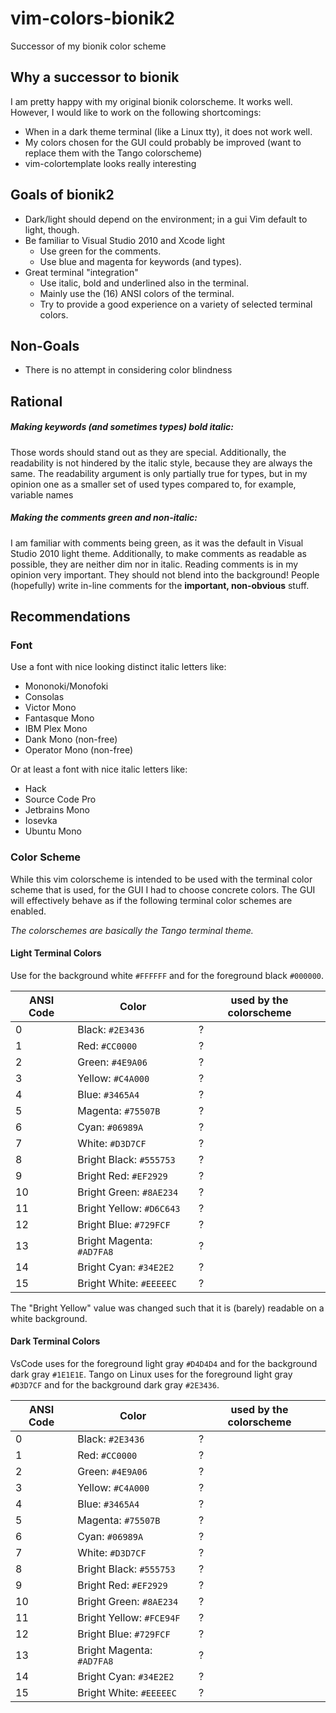 # vim-colors-bionik2
Successor of my bionik color scheme

## Why a successor to bionik

I am pretty happy with my original bionik colorscheme. It works well.
However, I would like to work on the following shortcomings:
- When in a dark theme terminal (like a Linux tty), it does not work well.
- My colors chosen for the GUI could probably be improved (want to replace them with the Tango colorscheme)
- vim-colortemplate looks really interesting


## Goals of bionik2
- Dark/light should depend on the environment; in a gui Vim default to light, though.
- Be familiar to Visual Studio 2010 and Xcode light
  + Use green for the comments.
  + Use blue and magenta for keywords (and types).
- Great terminal "integration"
  + Use italic, bold and underlined also in the terminal.
  + Mainly use the (16) ANSI colors of the terminal.
  + Try to provide a good experience on a variety of selected terminal colors.

## Non-Goals
- There is no attempt in considering color blindness

## Rational
##### Making keywords (and sometimes types) bold italic:
Those words should stand out as they are special. Additionally, the readability is not hindered by the italic style, because they are always the same.
The readability argument is only partially true for types, but in my opinion one as a smaller set of used types compared to, for example, variable names

##### Making the comments green and non-italic:
I am familiar with comments being green, as it was the default in Visual Studio 2010 light theme.
Additionally, to make comments as readable as possible, they are neither dim nor in italic.
Reading comments is in my opinion very important. They should not blend into the background!
People (hopefully) write in-line comments for the **important, non-obvious** stuff.


## Recommendations
### Font
Use a font with nice looking distinct italic letters like:
- Mononoki/Monofoki
- Consolas
- Victor Mono
- Fantasque Mono
- IBM Plex Mono
- Dank Mono (non-free)
- Operator Mono (non-free)

Or at least a font with nice italic letters like:
- Hack
- Source Code Pro
- Jetbrains Mono
- Iosevka
- Ubuntu Mono

### Color Scheme

While this vim colorscheme is intended to be used with the terminal color scheme that is used, for the GUI I had to choose concrete colors.
The GUI will effectively behave as if the following terminal color schemes are enabled.

*The colorschemes are basically the Tango terminal theme.*

#### Light Terminal Colors

Use for the background white `#FFFFFF` and for the foreground black `#000000`.

| ANSI Code | Color                     | used by the colorscheme |
|-----------|---------------------------|-------------------------|
| 0         | Black: `#2E3436`          | ?                       |
| 1         | Red: `#CC0000`            | ?                       |
| 2         | Green: `#4E9A06`          | ?                       |
| 3         | Yellow: `#C4A000`         | ?                       |
| 4         | Blue: `#3465A4`           | ?                       |
| 5         | Magenta: `#75507B`        | ?                       |
| 6         | Cyan: `#06989A`           | ?                       |
| 7         | White: `#D3D7CF`          | ?                       |
| 8         | Bright Black: `#555753`   | ?                       |
| 9         | Bright Red: `#EF2929`     | ?                       |
| 10        | Bright Green: `#8AE234`   | ?                       |
| 11        | Bright Yellow: `#D6C643`  | ?                       |
| 12        | Bright Blue: `#729FCF`    | ?                       |
| 13        | Bright Magenta: `#AD7FA8` | ?                       |
| 14        | Bright Cyan: `#34E2E2`    | ?                       |
| 15        | Bright White: `#EEEEEC`   | ?                       |

The "Bright Yellow" value was changed such that it is (barely) readable on a white background.


#### Dark Terminal Colors

VsCode uses for the foreground light gray `#D4D4D4` and for the background dark gray `#1E1E1E`.
Tango on Linux uses for the foreground light gray `#D3D7CF` and for the background dark gray `#2E3436`.


| ANSI Code | Color                     | used by the colorscheme |
|-----------|---------------------------|-------------------------|
| 0         | Black: `#2E3436`          | ?                       |
| 1         | Red: `#CC0000`            | ?                       |
| 2         | Green: `#4E9A06`          | ?                       |
| 3         | Yellow: `#C4A000`         | ?                       |
| 4         | Blue: `#3465A4`           | ?                       |
| 5         | Magenta: `#75507B`        | ?                       |
| 6         | Cyan: `#06989A`           | ?                       |
| 7         | White: `#D3D7CF`          | ?                       |
| 8         | Bright Black: `#555753`   | ?                       |
| 9         | Bright Red: `#EF2929`     | ?                       |
| 10        | Bright Green: `#8AE234`   | ?                       |
| 11        | Bright Yellow: `#FCE94F`  | ?                       |
| 12        | Bright Blue: `#729FCF`    | ?                       |
| 13        | Bright Magenta: `#AD7FA8` | ?                       |
| 14        | Bright Cyan: `#34E2E2`    | ?                       |
| 15        | Bright White: `#EEEEEC`   | ?                       |
